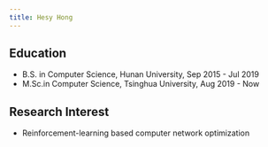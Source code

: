 ```yaml
---
title: Hesy Hong
---
```


## Education

- B.S. in Computer Science, Hunan University, Sep 2015 - Jul 2019
- M.Sc.in Computer Science, Tsinghua University, Aug 2019 - Now

## Research Interest

- Reinforcement-learning based computer network optimization